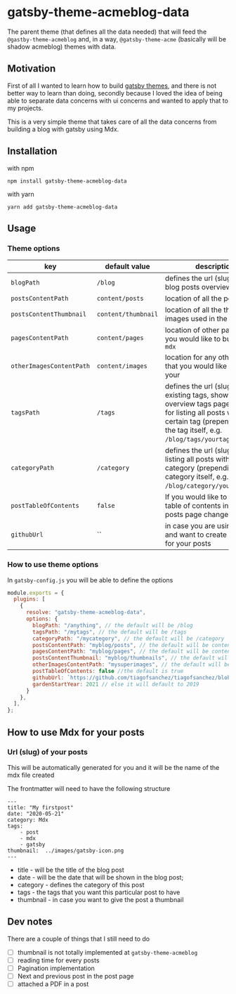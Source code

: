 # gatsby-theme-acmeblog-data

The parent theme (that defines all the data needed) that will feed the `@gastby-theme-acmeblog` and, in a way, `@gatsby-theme-acme` (basically will be shadow acmeblog) themes with data. 

## Motivation

First of all I wanted to learn how to build [gatsby themes](https://www.gatsbyjs.org/docs/themes/), and there is not better way to learn than doing, secondly because I loved the idea of being able to separate data concerns with ui concerns and wanted to apply that to my projects. 

This is a very simple theme that takes care of all the data concerns from building a blog with gatsby using Mdx.


## Installation 

with npm

```
npm install gatsby-theme-acmeblog-data
```

with yarn 

```
yarn add gatsby-theme-acmeblog-data
```

## Usage


### Theme options

| key      |  default value|  description |
|----------|-------------|------|
| `blogPath` |  `/blog` | defines the url (slug) for the blog posts overview page |
| `postsContentPath` |    `content/posts`   |   location of all the posts files |
| `postsContentThumbnail` | `content/thumbnail` |    location of all the thumbnails images used in the posts |
|`pagesContentPath`| `content/pages`| location of other pages that you would like to build using `mdx`|
|`otherImagesContentPath`| `content/images` | location for any other images that you would like to post in your |
|`tagsPath`| `/tags`| defines the url (slug) for all existing tags, shown in a overview tags page and used for listing all posts with a certain tag (prepending it to the tag itself, e.g. `/blog/tags/yourtag`) |
|`categoryPath`|`/category` | defines the url (slug) used for listing all posts with a certain category (prepending it to the category itself, e.g. `/blog/category/yourcategory`)  |
|`postTableOfContents`|`false`| If you would like to have a table of contents in your posts page change it to `true`|
|`githubUrl`|``| in case you are using github and want to create an edit link for your posts |


### How to use theme options

In `gatsby-config.js` you will be able to define the options

```js
module.exports = { 
  plugins: [
    {
      resolve: "gatsby-theme-acmeblog-data",
      options: { 
        blogPath: "/anything", // the default will be /blog
        tagsPath: "/mytags", // the default will be /tags
        categoryPath: "/mycategory", // the default will be /category
        postsContentPath: "myblog/posts", // the default will be content/posts
        pagesContentPath: "myblog/pages", // the default will be content/pages
        postsContentThumbnail: "myblog/thumbnails", // the default will be content/thumbnails
        otherImagesContentPath: "mysuperimages", // the default will be images
        postTableOfContents: false //the default is true
        githubUrl: `https://github.com/tiagofsanchez/tiagofsanchez/blob/master/`, // else defaults to '' and doesn't render
        gardenStartYear: 2021 // else it will default to 2019
      }
    },
  ],
};

```

## How to use Mdx for your posts

### Url (slug) of your posts

This will be automatically generated for you and it will be the name of the mdx file created 

The frontmatter will need to have the following structure 

```mdx
---
title: "My firstpost"
date: "2020-05-21"
category: Mdx  
tags: 
    - post
    - mdx
    - gatsby
thumbnail:  ../images/gatsby-icon.png  
---
```

- title - will be the title of the blog post
- date - will be the date that will be shown in the blog post; 
- category - defines the category of this post
- tags - the tags that you want this particular post to have
- thumbnail - in case you want to give the post a thumbnail


## Dev notes

There are a couple of things that I still need to do

- [ ] thumbnail is not totally implemented at `gatsby-theme-acmeblog`
- [ ] reading time for every posts
- [ ] Pagination implementation
- [ ] Next and previous post in the post page
- [ ] attached a PDF in a post
